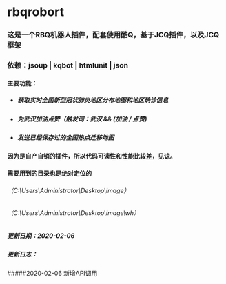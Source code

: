 # rbqrobort
### 这是一个RBQ机器人插件，配套使用酷Q，基于JCQ插件，以及JCQ框架
### 依赖：jsoup | kqbot | htmlunit | json
#### 主要功能：
+ ##### 获取实时全国新型冠状肺炎地区分布地图和地区确诊信息
+ ##### 为武汉加油点赞（触发词：武汉 && (加油 / 点赞)
+ ##### 发送已经保存过的全国热点迁移地图
#### 因为是自产自销的插件，所以代码可读性和性能比较差，见谅。
#### 需要用到的目录也是绝对定位的
###### （C:\\Users\\Administrator\\Desktop\\image）
###### （C:\\Users\\Administrator\\Desktop\\image\\wh）

##### 更新日期：2020-02-06
##### 更新日志：
#####2020-02-06 新增API调用
